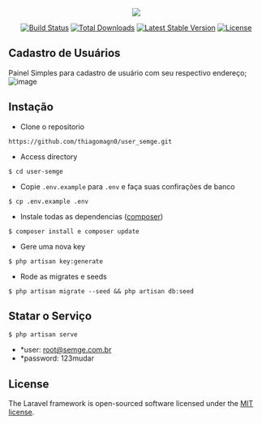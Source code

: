 <p align="center"><img src="https://laravel.com/assets/img/components/logo-laravel.svg"></p>

<p align="center">
<a href="https://travis-ci.org/laravel/framework"><img src="https://travis-ci.org/laravel/framework.svg" alt="Build Status"></a>
<a href="https://packagist.org/packages/laravel/framework"><img src="https://poser.pugx.org/laravel/framework/d/total.svg" alt="Total Downloads"></a>
<a href="https://packagist.org/packages/laravel/framework"><img src="https://poser.pugx.org/laravel/framework/v/stable.svg" alt="Latest Stable Version"></a>
<a href="https://packagist.org/packages/laravel/framework"><img src="https://poser.pugx.org/laravel/framework/license.svg" alt="License"></a>
</p>

## Cadastro de Usuários

Painel Simples para cadastro de usuário com seu respectivo endereço;
![image](https://user-images.githubusercontent.com/55820071/161369442-d02e7458-2601-4716-b0b8-df19022ee480.png)

## Instação

- Clone o repositorio
```
https://github.com/thiagomagn0/user_semge.git
```

- Access directory
```
$ cd user-semge
```

- Copie `.env.example` para `.env` e faça suas confirações de banco
```
$ cp .env.example .env
```

- Instale todas as dependencias ([composer](http://getcomposer.org))
```
$ composer install e composer update
```

- Gere uma nova key
```
$ php artisan key:generate
```

- Rode as migrates e seeds
```
$ php artisan migrate --seed && php artisan db:seed
```

## Statar o Serviço

```
$ php artisan serve
```

- *user: root@semge.com.br
- *password: 123mudar



## License

The Laravel framework is open-sourced software licensed under the [MIT license](http://opensource.org/licenses/MIT).
